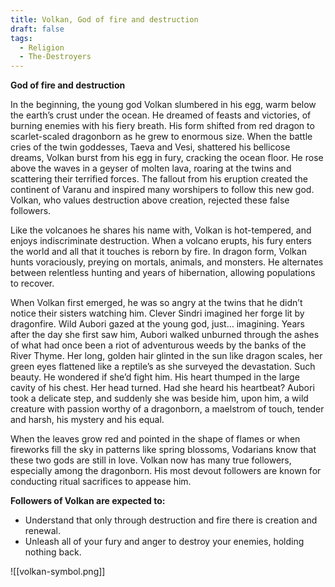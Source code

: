 ```yaml
---
title: Volkan, God of fire and destruction
draft: false
tags:
  - Religion
  - The-Destroyers
---
```

**God of fire and destruction**

In the beginning, the young god Volkan slumbered in his egg, warm below the earth’s crust under the ocean. He dreamed of feasts and victories, of burning enemies with his fiery breath. His form shifted from red dragon to scarlet-scaled dragonborn as he grew to enormous size. When the battle cries of the twin goddesses, Taeva and Vesi, shattered his bellicose dreams, Volkan burst from his egg in fury, cracking the ocean floor. He rose above the waves in a geyser of molten lava, roaring at the twins and scattering their terrified forces. The fallout from his eruption created the continent of Varanu and inspired many worshipers to follow this new god. Volkan, who values destruction above creation, rejected these false followers.

Like the volcanoes he shares his name with, Volkan is hot-tempered, and enjoys indiscriminate destruction. When a volcano erupts, his fury enters the world and all that it touches is reborn by fire. In dragon form, Volkan hunts voraciously, preying on mortals, animals, and monsters. He alternates between relentless hunting and years of hibernation, allowing populations to recover.

When Volkan first emerged, he was so angry at the twins that he didn’t notice their sisters watching him. Clever Sindri imagined her forge lit by dragonfire. Wild Aubori gazed at the young god, just… imagining. Years after the day she first saw him, Aubori walked unburned through the ashes of what had once been a riot of adventurous weeds by the banks of the River Thyme. Her long, golden hair glinted in the sun like dragon scales, her green eyes flattened like a reptile’s as she surveyed the devastation. Such beauty. He wondered if she’d fight him. His heart thumped in the large cavity of his chest. Her head turned. Had she heard his heartbeat? Aubori took a delicate step, and suddenly she was beside him, upon him, a wild creature with passion worthy of a dragonborn, a maelstrom of touch, tender and harsh, his mystery and his equal.

When the leaves grow red and pointed in the shape of flames or when fireworks fill the sky in patterns like spring blossoms, Vodarians know that these two gods are still in love. Volkan now has many true followers, especially among the dragonborn. His most devout followers are known for conducting ritual sacrifices to appease him.

**Followers of Volkan are expected to:**

- Understand that only through destruction and fire there is creation and renewal.
- Unleash all of your fury and anger to destroy your enemies, holding nothing back.

![[volkan-symbol.png]]